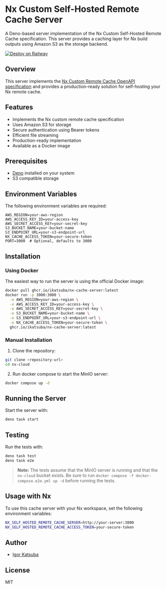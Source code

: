 # Nx Custom Self-Hosted Remote Cache Server

A Deno-based server implementation of the Nx Custom Self-Hosted Remote Cache
specification. This server provides a caching layer for Nx build outputs using
Amazon S3 as the storage backend.

[![Deploy on Railway](https://railway.com/button.svg)](https://railway.com/template/-bmO7p?referralCode=73cYCO)

## Overview

This server implements the
[Nx Custom Remote Cache OpenAPI specification](https://nx.dev/recipes/running-tasks/self-hosted-caching#build-your-own-caching-server)
and provides a production-ready solution for self-hosting your Nx remote cache.

## Features

- Implements the Nx custom remote cache specification
- Uses Amazon S3 for storage
- Secure authentication using Bearer tokens
- Efficient file streaming
- Production-ready implementation
- Available as a Docker image

## Prerequisites

- [Deno](https://deno.land/) installed on your system
- S3 compatible storage

## Environment Variables

The following environment variables are required:

```env
AWS_REGION=your-aws-region
AWS_ACCESS_KEY_ID=your-access-key
AWS_SECRET_ACCESS_KEY=your-secret-key
S3_BUCKET_NAME=your-bucket-name
S3_ENDPOINT_URL=your-s3-endpoint-url
NX_CACHE_ACCESS_TOKEN=your-secure-token
PORT=3000  # Optional, defaults to 3000
```

## Installation

### Using Docker

The easiest way to run the server is using the official Docker image:

```bash
docker pull ghcr.io/ikatsuba/nx-cache-server:latest
docker run -p 3000:3000 \
  -e AWS_REGION=your-aws-region \
  -e AWS_ACCESS_KEY_ID=your-access-key \
  -e AWS_SECRET_ACCESS_KEY=your-secret-key \
  -e S3_BUCKET_NAME=your-bucket-name \
  -e S3_ENDPOINT_URL=your-s3-endpoint-url \
  -e NX_CACHE_ACCESS_TOKEN=your-secure-token \
  ghcr.io/ikatsuba/nx-cache-server:latest
```

### Manual Installation

1. Clone the repository:

```bash
git clone <repository-url>
cd nx-cloud
```

2. Run docker compose to start the MinIO server:

```bash
docker compose up -d
```

## Running the Server

Start the server with:

```bash
deno task start
```

## Testing

Run the tests with:

```bash
deno task test
deno task e2e
```

> **Note:** The tests assume that the MinIO server is running and that the
> `nx-cloud` bucket exists. Be sure to run
> `docker compose -f docker-compose.e2e.yml up -d` before running the tests.

## Usage with Nx

To use this cache server with your Nx workspace, set the following environment
variables:

```bash
NX_SELF_HOSTED_REMOTE_CACHE_SERVER=http://your-server:3000
NX_SELF_HOSTED_REMOTE_CACHE_ACCESS_TOKEN=your-secure-token
```

## Author

- [Igor Katsuba](https://x.com/katsuba_igor)

## License

MIT
